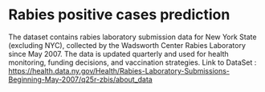 # Rabies positive cases prediction

The dataset contains rabies laboratory submission data for New York State (excluding
NYC), collected by the Wadsworth Center Rabies Laboratory since May 2007. The data
is updated quarterly and used for health monitoring, funding decisions, and vaccination
strategies.
Link to DataSet :
https://health.data.ny.gov/Health/Rabies-Laboratory-Submissions-Beginning-May-2007/q25r-zbis/about_data
